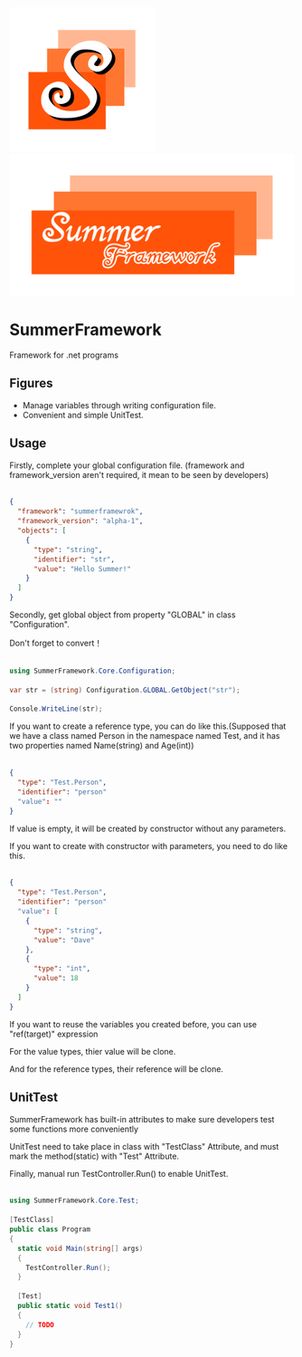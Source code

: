 ![ICON](./icon.png) ![LONG_ICON](./long_icon.png)

# SummerFramework

Framework for .net programs

## Figures
- Manage variables through writing configuration file.
- Convenient and simple UnitTest.

## Usage

Firstly,  complete your global configuration file. (framework and framework_version aren't required, it mean to be seen by developers)

```json

{
  "framework": "summerframewrok",
  "framework_version": "alpha-1",
  "objects": [
    {
      "type": "string",
      "identifier": "str",
      "value": "Hello Summer!"
    }
  ]
}

```

Secondly, get global object from property "GLOBAL" in class "Configuration".

Don't forget to convert！

```c#

using SummerFramework.Core.Configuration;

var str = (string) Configuration.GLOBAL.GetObject("str");

Console.WriteLine(str);

```

If you want to create a reference type, you can do like this.(Supposed that we have a class named Person in the namespace named Test, and it has two properties named Name(string) and Age(int))

```json

{
  "type": "Test.Person",
  "identifier": "person"
  "value": ""
}

```

If value is empty, it will be created by constructor without any parameters.

If you want to create with constructor with parameters, you need to do like this.

```json

{
  "type": "Test.Person",
  "identifier": "person"
  "value": [
    {
      "type": "string",
      "value": "Dave"
    },
    {
      "type": "int",
      "value": 18
    }
  ]
}

```

If you want to reuse the variables you created before, you can use "ref(target)" expression

For the value types, thier value will be clone.

And for the reference types, their reference will be clone.

## UnitTest

SummerFramework has built-in attributes to make sure developers test some functions more conveniently

UnitTest need to take place in class with "TestClass" Attribute, and must mark the method(static) with "Test" Attribute.

Finally, manual run TestController.Run() to enable UnitTest.

```c#

using SummerFramework.Core.Test;

[TestClass]
public class Program
{
  static void Main(string[] args)
  {
    TestController.Run();
  }

  [Test]
  public static void Test1()
  {
    // TODO
  }
}

```
